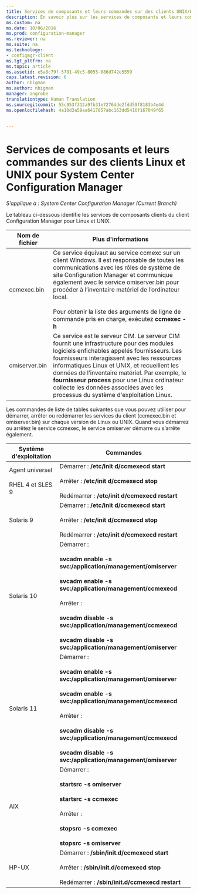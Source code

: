 ```yaml
---
title: Services de composants et leurs commandes sur des clients UNIX/Linux | Microsoft Docs
description: En savoir plus sur les services de composants et leurs commandes sur des clients Linux et UNIX dans System Center Configuration Manager.
ms.custom: na
ms.date: 10/06/2016
ms.prod: configuration-manager
ms.reviewer: na
ms.suite: na
ms.technology:
- configmgr-client
ms.tgt_pltfrm: na
ms.topic: article
ms.assetid: e5a8c79f-5791-49c5-8055-086d742e5559
caps.latest.revision: 6
author: nbigman
ms.author: nbigman
manager: angrobe
translationtype: Human Translation
ms.sourcegitcommit: 55c953f312a9fb31e7276dde2fdd59f8183b4e4d
ms.openlocfilehash: 4a10d3a59aa6417857abc163dd5416f167049f65


---
```

# <a name="linux-and-unix-clients-component-services-and-commands-for-system-center-configuration-manager"></a>Services de composants et leurs commandes sur des clients Linux et UNIX pour System Center Configuration Manager

*S’applique à : System Center Configuration Manager (Current Branch)*


 Le tableau ci-dessous identifie les services de composants clients du client Configuration Manager pour Linux et UNIX.  

|Nom de fichier|Plus d'informations|  
|---------------|----------------------|  
|ccmexec.bin|Ce service équivaut au service ccmexc sur un client Windows. Il est responsable de toutes les communications avec les rôles de système de site Configuration Manager et communique également avec le service omiserver.bin pour procéder à l’inventaire matériel de l’ordinateur local.<br /><br /> Pour obtenir la liste des arguments de ligne de commande pris en charge, exécutez **ccmexec -h**|  
|omiserver.bin|Ce service est le serveur CIM. Le serveur CIM fournit une infrastructure pour des modules logiciels enfichables appelés fournisseurs. Les fournisseurs interagissent avec les ressources informatiques Linux et UNIX, et recueillent les données de l’inventaire matériel. Par exemple, le **fournisseur process** pour une Linux ordinateur collecte les données associées avec les processus du système d'exploitation Linux.|  

 Les commandes de liste de tables suivantes que vous pouvez utiliser pour démarrer, arrêter ou redémarrer les services du client (ccmexec.bin et omiserver.bin) sur chaque version de Linux ou UNIX. Quand vous démarrez ou arrêtez le service ccmexec, le service omiserver démarre ou s’arrête également.  

|Système d'exploitation|Commandes|  
|----------------------|--------------|  
|Agent universel<br /><br /> RHEL 4 et SLES 9|Démarrer : **/etc/init d/ccmexecd start**<br /><br /> Arrêter : **/etc/init d/ccmexecd stop**<br /><br /> Redémarrer : **/etc/init d/ccmexecd restart**|  
|Solaris 9|Démarrer : **/etc/init d/ccmexecd start**<br /><br /> Arrêter : **/etc/init d/ccmexecd stop**<br /><br /> Redémarrer : **/etc/init d/ccmexecd restart**|  
|Solaris 10|Démarrer :<br /><br /> **svcadm enable -s svc:/application/management/omiserver**<br /><br /> **svcadm enable -s svc:/application/management/ccmexecd**<br /><br /> Arrêter :<br /><br /> **svcadm disable -s svc:/application/management/ccmexecd**<br /><br /> **svcadm disable -s svc:/application/management/omiserver**|  
|Solaris 11|Démarrer :<br /><br /> **svcadm enable -s svc:/application/management/omiserver**<br /><br /> **svcadm enable -s svc:/application/management/ccmexecd**<br /><br /> Arrêter :<br /><br /> **svcadm disable -s svc:/application/management/ccmexecd**<br /><br /> **svcadm disable -s svc:/application/management/omiserver**|  
|AIX|Démarrer :<br /><br /> **startsrc -s omiserver**<br /><br /> **startsrc -s ccmexec**<br /><br /> Arrêter :<br /><br /> **stopsrc -s ccmexec**<br /><br /> **stopsrc -s omiserver**|  
|HP-UX|Démarrer : **/sbin/init.d/ccmexecd start**<br /><br /> Arrêter : **/sbin/init.d/ccmexecd stop**<br /><br /> Redémarrer : **/sbin/init.d/ccmexecd restart**|  



<!--HONumber=Dec16_HO3-->


